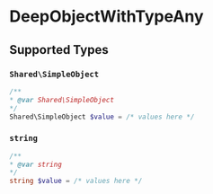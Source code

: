 # DeepObjectWithTypeAny


## Supported Types

### `Shared\SimpleObject`

```php
/**
* @var Shared\SimpleObject
*/
Shared\SimpleObject $value = /* values here */
```

### `string`

```php
/**
* @var string
*/
string $value = /* values here */
```


